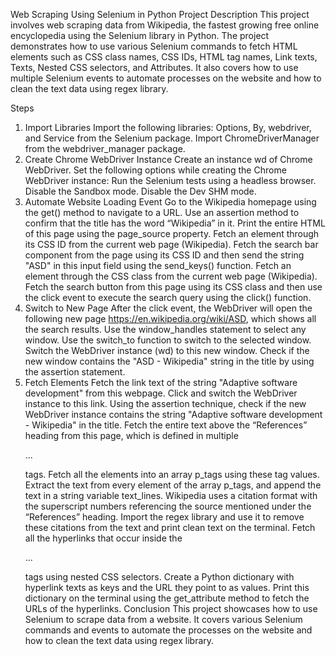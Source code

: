 Web Scraping Using Selenium in Python
Project Description
This project involves web scraping data from Wikipedia, the fastest growing free online encyclopedia using the Selenium library in Python. The project demonstrates how to use various Selenium commands to fetch HTML elements such as CSS class names, CSS IDs, HTML tag names, Link texts, Texts, Nested CSS selectors, and Attributes. It also covers how to use multiple Selenium events to automate processes on the website and how to clean the text data using regex library.

Steps
1. Import Libraries
Import the following libraries: Options, By, webdriver, and Service from the Selenium package.
Import ChromeDriverManager from the webdriver_manager package.
2. Create Chrome WebDriver Instance
Create an instance wd of Chrome WebDriver.
Set the following options while creating the Chrome WebDriver instance:
Run the Selenium tests using a headless browser.
Disable the Sandbox mode.
Disable the Dev SHM mode.
3. Automate Website Loading Event
Go to the Wikipedia homepage using the get() method to navigate to a URL.
Use an assertion method to confirm that the title has the word “Wikipedia” in it.
Print the entire HTML of this page using the page_source property.
Fetch an element through its CSS ID from the current web page (Wikipedia).
Fetch the search bar component from the page using its CSS ID and then send the string "ASD" in this input field using the send_keys() function.
Fetch an element through the CSS class from the current web page (Wikipedia).
Fetch the search button from this page using its CSS class and then use the click event to execute the search query using the click() function.
4. Switch to New Page
After the click event, the WebDriver will open the following new page https://en.wikipedia.org/wiki/ASD, which shows all the search results. Use the window_handles statement to select any window.
Use the switch_to function to switch to the selected window.
Switch the WebDriver instance (wd) to this new window.
Check if the new window contains the "ASD - Wikipedia" string in the title by using the assertion statement.
5. Fetch Elements
Fetch the link text of the string "Adaptive software development" from this webpage.
Click and switch the WebDriver instance to this link.
Using the assertion technique, check if the new WebDriver instance contains the string "Adaptive software development - Wikipedia" in the title.
Fetch the entire text above the “References” heading from this page, which is defined in multiple <p>...</p> tags. Fetch all the elements into an array p_tags using these tag values.
Extract the text from every element of the array p_tags, and append the text in a string variable text_lines.
Wikipedia uses a citation format with the superscript numbers referencing the source mentioned under the “References” heading. Import the regex library and use it to remove these citations from the text and print clean text on the terminal.
Fetch all the hyperlinks that occur inside the <p>...</p> tags using nested CSS selectors.
Create a Python dictionary with hyperlink texts as keys and the URL they point to as values.
Print this dictionary on the terminal using the get_attribute method to fetch the URLs of the hyperlinks.
Conclusion
This project showcases how to use Selenium to scrape data from a website. It covers various Selenium commands and events to automate the processes on the website and how to clean the text data using regex library.
